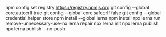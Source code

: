 npm config set registry https://registry.npmjs.org
git config --global core.autocrlf true
git config --global core.safecrlf false
git config --global credential.helper store
npm install --global lerna
npm install
npx lerna run remove-unnecessary-use-nx
lerna repair
npx lerna init
npx lerna publish
npx lerna publish --no-push
